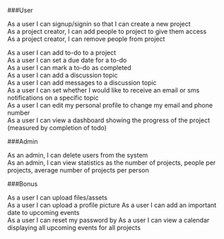 ###User

As a user I can signup/signin so that I can create a new project  
As a project creator, I can add people to project to give them access  
As a project creator, I can remove people from project  

As a user I can add to-do to a project  
As a user I can set a due date for a to-do  
As a user I can mark a to-do as completed  
As a user I can add a discussion topic  
As a user I can add messages to a discussion topic  
As a user I can set whether I would like to receive an email or sms notifications on a specific topic  
As a user I can edit my personal profile to change my email and phone number  
As a user I can view a dashboard showing the progress of the project (measured by completion of todo)  

###Admin

As an admin, I can delete users from the system  
As an admin, I can view statistics as the number of projects, people per projects, average number of projects per person  

###Bonus

As a user I can upload files/assets  
As a user I can upload a profile picture
As a user I can add an important date to upcoming events  
As a user I can reset my password by
As a user I can view a calendar displaying all upcoming events for all projects  